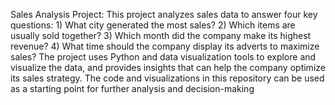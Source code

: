 Sales Analysis Project: This project analyzes sales data to answer four key questions: 1) What city generated the most sales? 2) Which items are usually sold together? 3) Which month did the company make its highest revenue? 4) What time should the company display its adverts to maximize sales? The project uses Python and data visualization tools to explore and visualize the data, and provides insights that can help the company optimize its sales strategy. The code and visualizations in this repository can be used as a starting point for further analysis and decision-making
